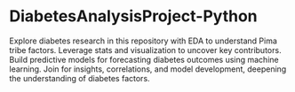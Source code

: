 # DiabetesAnalysisProject-Python
Explore diabetes research in this repository with EDA to understand Pima tribe factors. Leverage stats and visualization to uncover key contributors. Build predictive models for forecasting diabetes outcomes using machine learning. Join for insights, correlations, and model development, deepening the understanding of diabetes factors.
